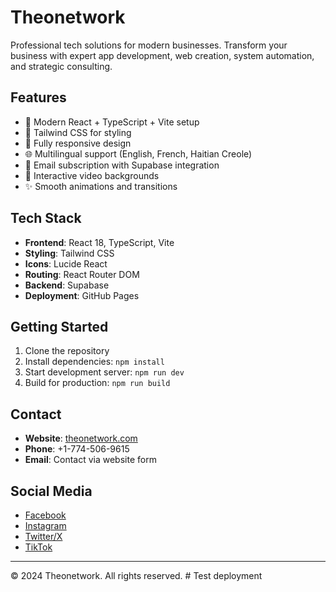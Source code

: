 # Theonetwork

Professional tech solutions for modern businesses. Transform your business with expert app development, web creation, system automation, and strategic consulting.

## Features

- 🚀 Modern React + TypeScript + Vite setup
- 🎨 Tailwind CSS for styling
- 📱 Fully responsive design
- 🌐 Multilingual support (English, French, Haitian Creole)
- 📧 Email subscription with Supabase integration
- 🎥 Interactive video backgrounds
- ✨ Smooth animations and transitions

## Tech Stack

- **Frontend**: React 18, TypeScript, Vite
- **Styling**: Tailwind CSS
- **Icons**: Lucide React
- **Routing**: React Router DOM
- **Backend**: Supabase
- **Deployment**: GitHub Pages

## Getting Started

1. Clone the repository
2. Install dependencies: `npm install`
3. Start development server: `npm run dev`
4. Build for production: `npm run build`

## Contact

- **Website**: [theonetwork.com](https://theonetwork.com)
- **Phone**: +1-774-506-9615
- **Email**: Contact via website form

## Social Media

- [Facebook](https://www.facebook.com/profile.php?id=61571632958090)
- [Instagram](https://www.instagram.com/theonetwork1?igsh=MTZvMnY0ZXJmMmJmaQ==)
- [Twitter/X](https://x.com/theonetwork)
- [TikTok](https://tiktok.com/@theo_network)

---

© 2024 Theonetwork. All rights reserved.
#   T e s t   d e p l o y m e n t  
 